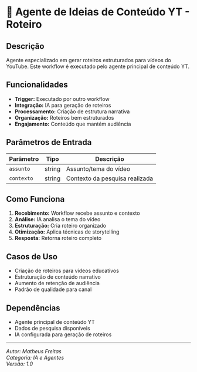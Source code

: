 # 📝 Agente de Ideias de Conteúdo YT - Roteiro

## Descrição

Agente especializado em gerar roteiros estruturados para vídeos do YouTube. Este workflow é executado pelo agente principal de conteúdo YT.

## Funcionalidades

- **Trigger:** Executado por outro workflow
- **Integração:** IA para geração de roteiros
- **Processamento:** Criação de estrutura narrativa
- **Organização:** Roteiros bem estruturados
- **Engajamento:** Conteúdo que mantém audiência

## Parâmetros de Entrada

| Parâmetro  | Tipo   | Descrição                      |
| ---------- | ------ | ------------------------------ |
| `assunto`  | string | Assunto/tema do vídeo          |
| `contexto` | string | Contexto da pesquisa realizada |

## Como Funciona

1. **Recebimento:** Workflow recebe assunto e contexto
2. **Análise:** IA analisa o tema do vídeo
3. **Estruturação:** Cria roteiro organizado
4. **Otimização:** Aplica técnicas de storytelling
5. **Resposta:** Retorna roteiro completo

## Casos de Uso

- Criação de roteiros para vídeos educativos
- Estruturação de conteúdo narrativo
- Aumento de retenção de audiência
- Padrão de qualidade para canal

## Dependências

- Agente principal de conteúdo YT
- Dados de pesquisa disponíveis
- IA configurada para geração de roteiros

---

_Autor: Matheus Freitas_  
_Categoria: IA e Agentes_  
_Versão: 1.0_
